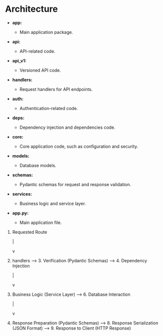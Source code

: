 
# Architecture

- **app:**
  - Main application package.

- **api:**
  - API-related code.

- **api_v1:**
  - Versioned API code.

- **handlers:**
  - Request handlers for API endpoints.

- **auth:**
  - Authentication-related code.

- **deps:**
  - Dependency injection and dependencies code.

- **core:**
  - Core application code, such as configuration and security.

- **models:**
  - Database models.

- **schemas:**
  - Pydantic schemas for request and response validation.

- **services:**
  - Business logic and service layer.

- **app.py:**
  - Main application file.


1. Requested Route
   
   |
   
   v
2. handlers --> 3. Verification (Pydantic Schemas) --> 4. Dependency Injection
   
   |
   
   v
5. Business Logic (Service Layer) --> 6. Database Interaction
   
   |
   
   v
7. Response Preparation (Pydantic Schemas) --> 8. Response Serialization (JSON Format) --> 9. Response to Client (HTTP Response)

